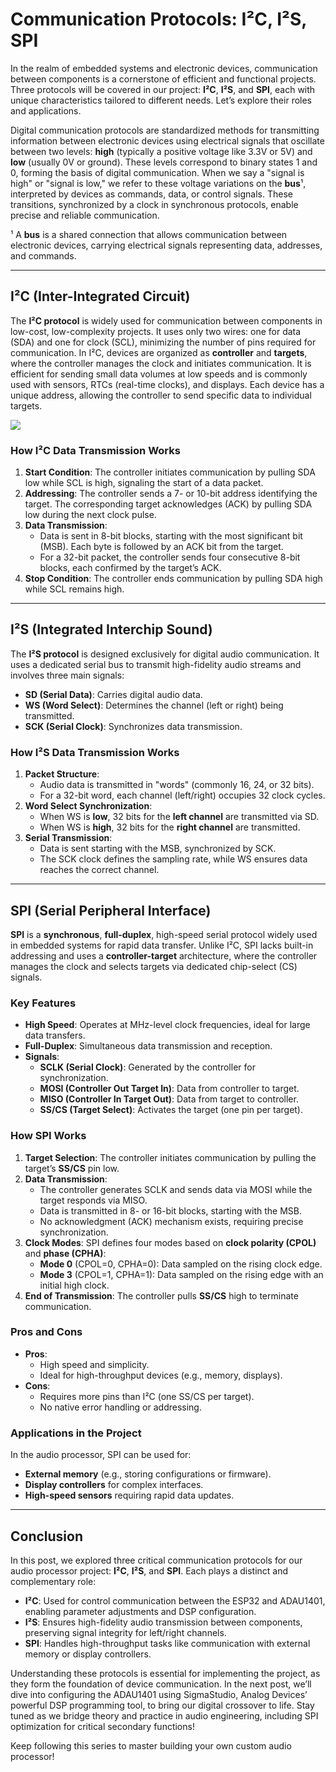# Communication Protocols: I²C, I²S, SPI  

In the realm of embedded systems and electronic devices, communication between components is a cornerstone of efficient and functional projects. Three protocols will be covered in our project: **I²C**, **I²S**, and **SPI**, each with unique characteristics tailored to different needs. Let’s explore their roles and applications.  

Digital communication protocols are standardized methods for transmitting information between electronic devices using electrical signals that oscillate between two levels: **high** (typically a positive voltage like 3.3V or 5V) and **low** (usually 0V or ground). These levels correspond to binary states 1 and 0, forming the basis of digital communication. When we say a "signal is high" or "signal is low," we refer to these voltage variations on the **bus**¹, interpreted by devices as commands, data, or control signals. These transitions, synchronized by a clock in synchronous protocols, enable precise and reliable communication.  

¹ A **bus** is a shared connection that allows communication between electronic devices, carrying electrical signals representing data, addresses, and commands.  

---

## I²C (Inter-Integrated Circuit)  

The **I²C protocol** is widely used for communication between components in low-cost, low-complexity projects. It uses only two wires: one for data (SDA) and one for clock (SCL), minimizing the number of pins required for communication. In I²C, devices are organized as **controller** and **targets**, where the controller manages the clock and initiates communication. It is efficient for sending small data volumes at low speeds and is commonly used with sensors, RTCs (real-time clocks), and displays. Each device has a unique address, allowing the controller to send specific data to individual targets.  

![](https://lh7-rt.googleusercontent.com/docsz/AD_4nXfXZ_1JWNXDygiMXiAJMbKLoVnICroNY2H7MgDaKNsp2pH6kzo6P8fi1GnJrFTlREM56txDaoySuoLeveOzUJCAKnm52iDSbrebt0zoE6cPhKen0k8J901PAf_MEXdXX-1gq6Kx8g?key=JqK6MG9S1obsx3xawZmOUk87)  

### How I²C Data Transmission Works  
1. **Start Condition**: The controller initiates communication by pulling SDA low while SCL is high, signaling the start of a data packet.  
2. **Addressing**: The controller sends a 7- or 10-bit address identifying the target. The corresponding target acknowledges (ACK) by pulling SDA low during the next clock pulse.  
3. **Data Transmission**:  
   - Data is sent in 8-bit blocks, starting with the most significant bit (MSB). Each byte is followed by an ACK bit from the target.  
   - For a 32-bit packet, the controller sends four consecutive 8-bit blocks, each confirmed by the target’s ACK.  
4. **Stop Condition**: The controller ends communication by pulling SDA high while SCL remains high.  

---

## I²S (Integrated Interchip Sound)  

The **I²S protocol** is designed exclusively for digital audio communication. It uses a dedicated serial bus to transmit high-fidelity audio streams and involves three main signals:  
- **SD (Serial Data)**: Carries digital audio data.  
- **WS (Word Select)**: Determines the channel (left or right) being transmitted.  
- **SCK (Serial Clock)**: Synchronizes data transmission.  

### How I²S Data Transmission Works  
1. **Packet Structure**:  
   - Audio data is transmitted in "words" (commonly 16, 24, or 32 bits).  
   - For a 32-bit word, each channel (left/right) occupies 32 clock cycles.  
2. **Word Select Synchronization**:  
   - When WS is **low**, 32 bits for the **left channel** are transmitted via SD.  
   - When WS is **high**, 32 bits for the **right channel** are transmitted.  
3. **Serial Transmission**:  
   - Data is sent starting with the MSB, synchronized by SCK.  
   - The SCK clock defines the sampling rate, while WS ensures data reaches the correct channel.  

---

## SPI (Serial Peripheral Interface)  

**SPI** is a **synchronous**, **full-duplex**, high-speed serial protocol widely used in embedded systems for rapid data transfer. Unlike I²C, SPI lacks built-in addressing and uses a **controller-target** architecture, where the controller manages the clock and selects targets via dedicated chip-select (CS) signals.  

### Key Features  
- **High Speed**: Operates at MHz-level clock frequencies, ideal for large data transfers.  
- **Full-Duplex**: Simultaneous data transmission and reception.  
- **Signals**:  
  - **SCLK (Serial Clock)**: Generated by the controller for synchronization.  
  - **MOSI (Controller Out Target In)**: Data from controller to target.  
  - **MISO (Controller In Target Out)**: Data from target to controller.  
  - **SS/CS (Target Select)**: Activates the target (one pin per target).  

### How SPI Works  
1. **Target Selection**: The controller initiates communication by pulling the target’s **SS/CS** pin low.  
2. **Data Transmission**:  
   - The controller generates SCLK and sends data via MOSI while the target responds via MISO.  
   - Data is transmitted in 8- or 16-bit blocks, starting with the MSB.  
   - No acknowledgment (ACK) mechanism exists, requiring precise synchronization.  
3. **Clock Modes**: SPI defines four modes based on **clock polarity (CPOL)** and **phase (CPHA)**:  
   - **Mode 0** (CPOL=0, CPHA=0): Data sampled on the rising clock edge.  
   - **Mode 3** (CPOL=1, CPHA=1): Data sampled on the rising edge with an initial high clock.  
4. **End of Transmission**: The controller pulls **SS/CS** high to terminate communication.  

### Pros and Cons  
- **Pros**:  
  - High speed and simplicity.  
  - Ideal for high-throughput devices (e.g., memory, displays).  
- **Cons**:  
  - Requires more pins than I²C (one SS/CS per target).  
  - No native error handling or addressing.  

### Applications in the Project  
In the audio processor, SPI can be used for:  
- **External memory** (e.g., storing configurations or firmware).  
- **Display controllers** for complex interfaces.  
- **High-speed sensors** requiring rapid data updates.  

---

## Conclusion  

In this post, we explored three critical communication protocols for our audio processor project: **I²C**, **I²S**, and **SPI**. Each plays a distinct and complementary role:  
- **I²C**: Used for control communication between the ESP32 and ADAU1401, enabling parameter adjustments and DSP configuration.  
- **I²S**: Ensures high-fidelity audio transmission between components, preserving signal integrity for left/right channels.  
- **SPI**: Handles high-throughput tasks like communication with external memory or display controllers.  

Understanding these protocols is essential for implementing the project, as they form the foundation of device communication. In the next post, we’ll dive into configuring the ADAU1401 using SigmaStudio, Analog Devices’ powerful DSP programming tool, to bring our digital crossover to life. Stay tuned as we bridge theory and practice in audio engineering, including SPI optimization for critical secondary functions!  

Keep following this series to master building your own custom audio processor!